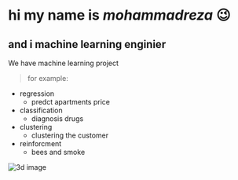# hi my name is *mohammadreza* 😉
## and i machine learning enginier

We have machine learning project
> for example:
- regression
   - predct apartments price
- classification
   - diagnosis drugs
- clustering
   - clustering the customer
- reinforcment
   - bees and smoke

![3d image](download.png)